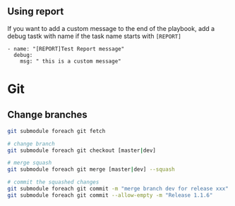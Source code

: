 

## Using report
If you want to add a custom message to the end of the playbook, 
add a debug tastk with name if the task name starts with `[REPORT]`

```$xslt
- name: "[REPORT]Test Report message"
  debug:
    msg: " this is a custom message"
```

# Git

## Change branches 

````bash
git submodule foreach git fetch

# change branch
git submodule foreach git checkout [master|dev] 

# merge squash
git submodule foreach git merge [master|dev] --squash

# commit the squashed changes
git submodule foreach git commit -m "merge branch dev for release xxx" 
git submodule foreach git commit --allow-empty -m "Release 1.1.6"

```` 